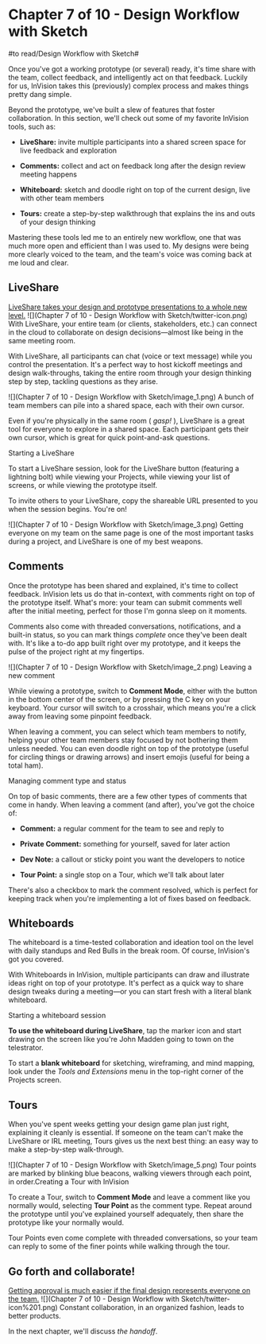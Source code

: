 # Chapter 7 of 10 - Design Workflow with Sketch
#to read/Design Workflow with Sketch#

Once you've got a working prototype (or several) ready, it's time share with the team, collect feedback, and intelligently act on that feedback. Luckily for us, InVision takes this (previously) complex process and makes things pretty dang simple.

Beyond the prototype, we've built a slew of features that foster collaboration. In this section, we'll check out some of my favorite InVision tools, such as:

* **LiveShare:** invite multiple participants into a shared screen space for live feedback and exploration

* **Comments:** collect and act on feedback long after the design review meeting happens

* **Whiteboard:** sketch and doodle right on top of the current design, live with other team members

* **Tours:** create a step-by-step walkthrough that explains the ins and outs of your design thinking

Mastering these tools led me to an entirely new workflow, one that was much more open and efficient than I was used to. My designs were being more clearly voiced to the team, and the team's voice was coming back at me loud and clear.

## LiveShare

[LiveShare takes your design and prototype presentations to a whole new level.](https://twitter.com/intent/tweet?text=%22LiveShare%20takes%20your%20design%20and%20prototype%20presentations%20to%20a%20whole%20new%20level.%22+%20http://bit.ly/1VJg2Kh%20via%20@InVisionApp)
![](Chapter 7 of 10 - Design Workflow with Sketch/twitter-icon.png)
  With LiveShare, your entire team (or clients, stakeholders, etc.) can connect in the cloud to collaborate on design decisions—almost like being in the same meeting room.

With LiveShare, all participants can chat (voice or text message) while you control the presentation. It's a perfect way to host kickoff meetings and design walk-throughs, taking the entire room through your design thinking step by step, tackling questions as they arise.

![](Chapter 7 of 10 - Design Workflow with Sketch/image_1.png)
A bunch of team members can pile into a shared space, each with their own cursor.

Even if you're physically in the same room ( *gasp!* ), LiveShare is a great tool for everyone to explore in a shared space. Each participant gets their own cursor, which is great for quick point-and-ask questions.

Starting a LiveShare

To start a LiveShare session, look for the LiveShare button (featuring a lightning bolt) while viewing your Projects, while viewing your list of screens, or while viewing the prototype itself.

To invite others to your LiveShare, copy the shareable URL presented to you when the session begins. You're on!

![](Chapter 7 of 10 - Design Workflow with Sketch/image_3.png)
Getting everyone on my team on the same page is one of the most important tasks during a project, and LiveShare is one of my best weapons.

## Comments

Once the prototype has been shared and explained, it's time to collect feedback. InVision lets us do that in-context, with comments right on top of the prototype itself. What's more: your team can submit comments well after the initial meeting, perfect for those I'm gonna sleep on it moments.

Comments also come with threaded conversations, notifications, and a built-in status, so you can mark things *complete* once they've been dealt with. It's like a to-do app built right over my prototype, and it keeps the pulse of the project right at my fingertips.

![](Chapter 7 of 10 - Design Workflow with Sketch/image_2.png)
Leaving a new comment

While viewing a prototype, switch to **Comment Mode**, either with the button in the bottom center of the screen, or by pressing the C key on your keyboard. Your cursor will switch to a crosshair, which means you're a click away from leaving some pinpoint feedback.

When leaving a comment, you can select which team members to notify, helping your other team members stay focused by not bothering them unless needed. You can even doodle right on top of the prototype (useful for circling things or drawing arrows) and insert emojis (useful for being a total ham).

Managing comment type and status

On top of basic comments, there are a few other types of comments that come in handy. When leaving a comment (and after), you've got the choice of:

* **Comment:** a regular comment for the team to see and reply to

* **Private Comment:** something for yourself, saved for later action

* **Dev Note:** a callout or sticky point you want the developers to notice

* **Tour Point:** a single stop on a Tour, which we'll talk about later

There's also a checkbox to mark the comment resolved, which is perfect for keeping track when you're implementing a lot of fixes based on feedback.

## Whiteboards

The whiteboard is a time-tested collaboration and ideation tool on the level with daily standups and Red Bulls in the break room. Of course, InVision's got you covered.

With Whiteboards in InVision, multiple participants can draw and illustrate ideas right on top of your prototype. It's perfect as a quick way to share design tweaks during a meeting—or you can start fresh with a literal blank whiteboard.

Starting a whiteboard session

**To use the whiteboard during LiveShare**, tap the marker icon and start drawing on the screen like you're John Madden going to town on the telestrator.

To start a **blank whiteboard** for sketching, wireframing, and mind mapping, look under the *Tools and Extensions* menu in the top-right corner of the Projects screen.

## Tours

When you've spent weeks getting your design game plan just right, explaining it cleanly is essential. If someone on the team can't make the LiveShare or IRL meeting, Tours gives us the next best thing: an easy way to make a step-by-step walk-through.

![](Chapter 7 of 10 - Design Workflow with Sketch/image_5.png)
Tour points are marked by blinking blue beacons, walking viewers through each point, in order.Creating a Tour with InVision

To create a Tour, switch to **Comment Mode** and leave a comment like you normally would, selecting **Tour Point** as the comment type. Repeat around the prototype until you've explained yourself adequately, then share the prototype like your normally would.

Tour Points even come complete with threaded conversations, so your team can reply to some of the finer points while walking through the tour.

## Go forth and collaborate!

[Getting approval is much easier if the final design represents everyone on the team.](https://twitter.com/intent/tweet?text=%22Getting%20approval%20is%20much%20easier%20if%20the%20final%20design%20represents%20everyone%20on%20the%20team.%22+%20http://bit.ly/1VJg2Kh%20via%20@InVisionApp)
![](Chapter 7 of 10 - Design Workflow with Sketch/twitter-icon%201.png)
  Constant collaboration, in an organized fashion, leads to better products.

In the next chapter, we'll discuss *the handoff*.